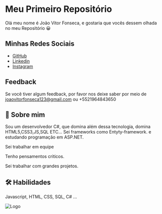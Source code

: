 # Meu Primeiro Repositório

Olá meu nome é João Vitor Fonseca, e gostaria que vocês dessem olhada no meu Repositório
😀




## Minhas Redes Sociais

 - [GitHub](https://github.com/vitorfscs)
 - [Linkedin](https://www.linkedin.com/in/joão-vitor-fonseca-da-silva-69760b289/)
 - [Instagram](https://instagram.com/jvitorfscs)


## Feedback

Se você tiver algum feedback, por favor nos deixe saber por meio de joaovitorfonseca123@gmail.com ou +5521964843650


## 🚀 Sobre mim
Sou um desenvolvedor C#, que domina além dessa tecnologia, domina HTML5,CSS3,JS,SQL ETC... Sei frameworks como Entyty-framework. e estudando programação em ASP.NET.

Sei trabalhar em equipe


Tenho pensamentos criticos.

Sei trabalhar com grandes projetos.


## 🛠 Habilidades
Javascript, HTML, CSS, SQL, C# ...


![Logo](https://img.freepik.com/vetores-gratis/logotipo-do-codigo-gradiente-com-slogan_23-2148811020.jpg?w=826&t=st=1710958445~exp=1710959045~hmac=ba1eb698eeaa8ae611086eaede2ce04860adb0938346adefb7bce0b4853f41ad)
